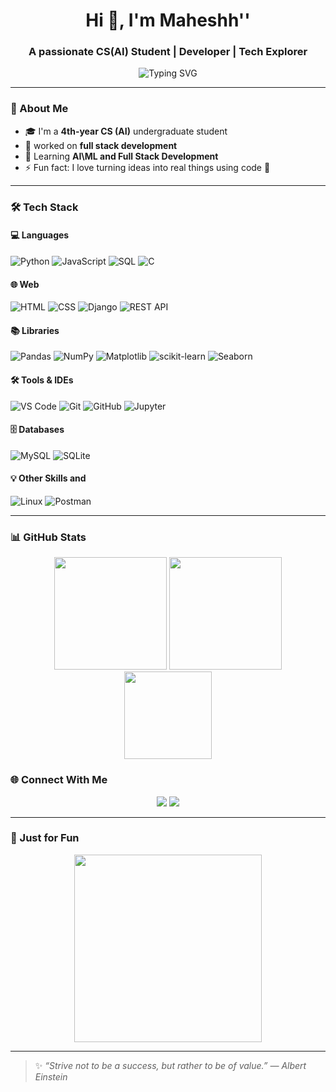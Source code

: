 <!-- Hi there 👋 -->
<h1 align="center">Hi 👋, I'm Maheshh''</h1>
<h3 align="center">A passionate CS(AI) Student | Developer | Tech Explorer</h3>

<div align="center">
  <img src="https://readme-typing-svg.demolab.com?font=Fira+Code&size=22&pause=1000&center=true&vCenter=true&width=435&lines=4th+Year+CS+AI+Student;Web+%26+ML+Enthusiast;Always+Learning+Something+New!" alt="Typing SVG" />
</div>

---

### 🧠 About Me

- 🎓 I'm a **4th-year CS (AI)** undergraduate student  
- 🔭 worked on **full stack development** 
- 🌱 Learning **AI\ML and Full Stack Development**
- ⚡ Fun fact: I love turning ideas into real things using code 🚀

---

### 🛠️ Tech Stack

#### 💻 Languages
![Python](https://img.shields.io/badge/-Python-3776AB?style=flat&logo=python&logoColor=white)
![JavaScript](https://img.shields.io/badge/-JavaScript-F7DF1E?style=flat&logo=javascript&logoColor=black)
![SQL](https://img.shields.io/badge/-SQL-4479A1?style=flat&logo=postgresql&logoColor=white)
![C](https://img.shields.io/badge/-C-00599C?style=flat&logo=c&logoColor=white)

#### 🌐 Web
![HTML](https://img.shields.io/badge/-HTML5-E34F26?style=flat&logo=html5&logoColor=white)
![CSS](https://img.shields.io/badge/-CSS3-1572B6?style=flat&logo=css3)
![Django](https://img.shields.io/badge/-Django-092E20?style=flat&logo=django)
![REST API](https://img.shields.io/badge/-REST%20API-005571?style=flat)

#### 📚 Libraries
![Pandas](https://img.shields.io/badge/-Pandas-150458?style=flat&logo=pandas)
![NumPy](https://img.shields.io/badge/-NumPy-013243?style=flat&logo=numpy)
![Matplotlib](https://img.shields.io/badge/-Matplotlib-11557C?style=flat&logo=plotly)
![scikit-learn](https://img.shields.io/badge/scikit--learn-%23F7931E.svg?style=for-the-badge&logo=scikit-learn&logoColor=white)
![Seaborn](https://img.shields.io/badge/Seaborn-%230C7BDC.svg?style=for-the-badge&logo=seaborn&logoColor=white)


#### 🛠 Tools & IDEs
![VS Code](https://img.shields.io/badge/-VS%20Code-007ACC?style=flat&logo=visual-studio-code)
![Git](https://img.shields.io/badge/-Git-F05032?style=flat&logo=git)
![GitHub](https://img.shields.io/badge/-GitHub-181717?style=flat&logo=github)
![Jupyter](https://img.shields.io/badge/-Jupyter-F37626?style=flat&logo=jupyter)

#### 🗄️ Databases
![MySQL](https://img.shields.io/badge/-MySQL-4479A1?style=flat&logo=mysql)
![SQLite](https://img.shields.io/badge/-SQLite-003B57?style=flat&logo=sqlite)

#### 💡 Other Skills and
![Linux](https://img.shields.io/badge/-Linux-FCC624?style=flat&logo=linux) 
![Postman](https://img.shields.io/badge/-Postman-FF6C37?style=flat&logo=postman)

---

### 📊 GitHub Stats

<div align="center">
  <img src="https://github-readme-stats.vercel.app/api?username=maheshh-v&show_icons=true&theme=radical" height="180"/>
  <img src="https://github-readme-streak-stats.herokuapp.com/?user=maheshh-v&theme=radical" height="180"/>
</div>

<div align="center">
  <img src="https://github-readme-stats.vercel.app/api/top-langs/?username=maheshh-v&layout=compact&theme=radical" height="140"/>
</div>

### 🌐 Connect With Me

<p align="center">
  <a href="https://www.linkedin.com/in/mahesh-vyas-88ab41188/" target="_blank"><img src="https://img.shields.io/badge/-LinkedIn-0077B5?style=for-the-badge&logo=linkedin&logoColor=white"/></a>
  <a href="mailto:maheshvya.724@gmail.com"><img src="https://img.shields.io/badge/-Gmail-D14836?style=for-the-badge&logo=gmail&logoColor=white"/></a>
<!--   <a href="https://leetcode.com/YOUR_USERNAME/"><img src="https://img.shields.io/badge/-LeetCode-FFA116?style=for-the-badge&logo=leetcode&logoColor=black"/></a> -->
<!--   <a href="https://www.hackerrank.com/YOUR_USERNAME"><img src="https://img.shields.io/badge/-HackerRank-2EC866?style=for-the-badge&logo=HackerRank&logoColor=white"/></a> -->
</p>

---

### 🎨 Just for Fun

<p align="center">
  <img src="https://media.giphy.com/media/qgQUggAC3Pfv687qPC/giphy.gif" width="300" />
</p>

---

> ✨ _“Strive not to be a success, but rather to be of value.” — Albert Einstein_

